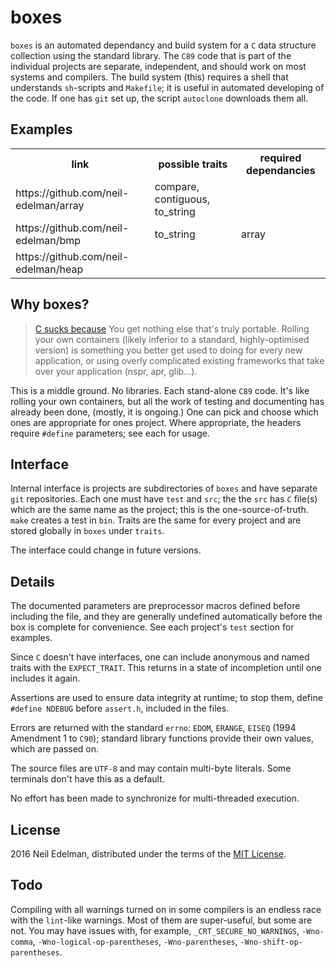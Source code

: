 # boxes #

`boxes` is an automated dependancy and build system for a `C` data structure
collection using the standard library. The `C89` code that is part of the individual
projects are separate, independent, and should work on most systems and
compilers. The build system (this) requires a shell that understands `sh`-scripts
and `Makefile`; it is useful in automated developing of the code. If one has
`git` set up, the script `autoclone` downloads them all.

## Examples ##

<table><tr>
	<th>link</th>
	<th>possible traits</th>
	<th>required dependancies</th>
</tr><tr>
	<td>https://github.com/neil-edelman/array</td>
	<td>compare, contiguous, to_string</td>
	<td></td>
</tr><tr>
	<td>https://github.com/neil-edelman/bmp</td>
	<td>to_string</td>
	<td>array</td>
</tr><tr>
	<td>https://github.com/neil-edelman/heap</td>
	<td></td>
</tr></table>

## Why boxes? ##

> [C sucks because](https://wiki.theory.org/index.php/YourLanguageSucks#C_sucks_because)
> You get nothing else that's truly portable. Rolling your own containers (likely
> inferior to a standard, highly-optimised version) is something you better get
> used to doing for every new application, or using overly complicated existing
> frameworks that take over your application (nspr, apr, glib...).

This is a middle ground. No libraries. Each stand-alone `C89` code. It's like
rolling your own containers, but all the work of testing and documenting has
already been done, (mostly, it is ongoing.) One can pick and choose which
ones are appropriate for ones project. Where appropriate, the headers require
`#define` parameters; see each for usage.

## Interface ##

Internal interface is projects are subdirectories of `boxes` and have separate
`git` repositories. Each one must have `test` and `src`; the the `src` has `C`
file(s) which are the same name as the project; this is the one-source-of-truth.
`make` creates a test in `bin`. Traits are the same for every project and are
stored globally in `boxes` under `traits`.

The interface could change in future versions.

## Details ##

The documented parameters are preprocessor macros defined before
including the file, and they are generally undefined automatically before
the box is complete for convenience. See each project's `test` section
for examples.

Since `C` doesn't have interfaces, one can include anonymous and
named traits with the `EXPECT_TRAIT`. This returns in a state of
incompletion until one includes it again.

Assertions are used to ensure data integrity at runtime; to stop them,
define `#define NDEBUG` before `assert.h`, included in the files.

Errors are returned with the standard `errno`: `EDOM`, `ERANGE`, `EISEQ`
(1994 Amendment 1 to `C90`); standard library functions provide their own
values, which are passed on.

The source files are `UTF-8` and may contain multi-byte literals. Some
terminals don't have this as a default.

No effort has been made to synchronize for multi-threaded execution.

## License ##

2016 Neil Edelman, distributed under the terms of the
[MIT License](https://opensource.org/licenses/MIT).

## Todo ##

Compiling with all warnings turned on in some compilers is an endless race
with the `lint`-like warnings. Most of them are super-useful, but some are
not. You may have issues with, for example, `_CRT_SECURE_NO_WARNINGS`,
`-Wno-comma`, `-Wno-logical-op-parentheses`, `-Wno-parentheses`,
`-Wno-shift-op-parentheses`.
